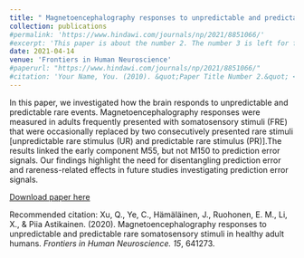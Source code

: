 ```yaml
---
title: " Magnetoencephalography responses to unpredictable and predictable rare somatosensory stimuli in healthy adult humans."
collection: publications
#permalink: 'https://www.hindawi.com/journals/np/2021/8851066/'
#excerpt: 'This paper is about the number 2. The number 3 is left for future work.'
date: 2021-04-14
venue: 'Frontiers in Human Neuroscience'
#paperurl: "https://www.hindawi.com/journals/np/2021/8851066/"
#citation: 'Your Name, You. (2010). &quot;Paper Title Number 2.&quot; <i>Journal 1</i>. 1(2).'
---
```

In this paper, we investigated how the brain responds to unpredictable and predictable rare events. Magnetoencephalography responses were measured in adults frequently presented with somatosensory stimuli (FRE) that were occasionally replaced by two consecutively presented rare stimuli [unpredictable rare stimulus (UR) and predictable rare stimulus (PR)].The results linked the early component M55, but not M150 to prediction error signals. Our findings highlight the need for disentangling prediction error and rareness-related effects in future studies investigating prediction error signals.

[Download paper here](https://www.frontiersin.org/articles/10.3389/fnhum.2021.641273/full)

Recommended citation: Xu, Q., Ye, C., Hämäläinen, J., Ruohonen, E. M., Li, X., & Piia Astikainen. (2020). Magnetoencephalography responses to unpredictable and predictable rare somatosensory stimuli in healthy adult humans. <i>Frontiers in Human Neuroscience. 15</i>, 641273.



